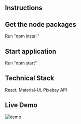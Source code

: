 ## Instructions
## Get the node packages
Run "npm install"
## Start application
Run "npm start" 
## Technical Stack
React, Material-Ui, Pixabay API
## Live Demo
![demo](https://freeimagesearch.herokuapp.com/)
